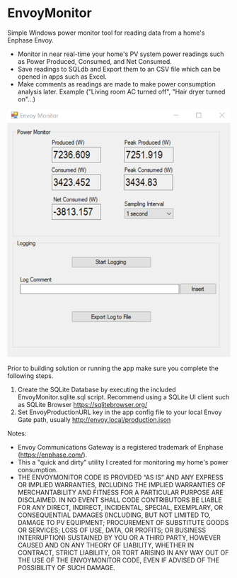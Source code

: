 # EnvoyMonitor
Simple Windows power monitor tool for reading data from a home's Enphase Envoy.

- Monitor in near real-time your home's PV system power readings such as Power Produced, Consumed, and Net Consumed.
- Save readings to SQLdb and Export them to an CSV file which can be opened in apps such as Excel.
- Make comments as readings are made to make power consumption analysis later. Example ("Living room AC turned off", "Hair dryer turned on"...)

![Alt text](/EnvoyMonitor_screenshot1.png?raw=true "EnvoyMonitor Screenshot")

Prior to building solution or running the app make sure you complete the following steps.
1. Create the SQLite Database by executing the included EnvoyMonitor.sqlite.sql script. Recommend using a SQLite UI client such as SQLite Browser https://sqlitebrowser.org/
2. Set EnvoyProductionURL key in the app config file to your local Envoy Gate path, usually http://envoy.local/production.json

Notes:
- Envoy Communications Gateway is a registered trademark of Enphase (https://enphase.com/).
- This a "quick and dirty" utility I created for monitoring my home's power consumption.
- THE ENVOYMONITOR CODE IS PROVIDED “AS IS” AND ANY EXPRESS OR IMPLIED WARRANTIES, INCLUDING THE IMPLIED WARRANTIES OF MERCHANTABILITY AND FITNESS FOR A PARTICULAR PURPOSE ARE DISCLAIMED. IN NO EVENT SHALL CODE CONTRIBUTORS BE LIABLE FOR ANY DIRECT, INDIRECT, INCIDENTAL, SPECIAL, EXEMPLARY, OR CONSEQUENTIAL DAMAGES (INCLUDING, BUT NOT LIMITED TO, DAMAGE TO PV EQUIPMENT; PROCUREMENT OF SUBSTITUTE GOODS OR SERVICES; LOSS OF USE, DATA, OR PROFITS; OR BUSINESS INTERRUPTION) SUSTAINED BY YOU OR A THIRD PARTY, HOWEVER CAUSED AND ON ANY THEORY OF LIABILITY, WHETHER IN CONTRACT, STRICT LIABILITY, OR TORT ARISING IN ANY WAY OUT OF THE USE OF THE ENVOYMONITOR CODE, EVEN IF ADVISED OF THE POSSIBILITY OF SUCH DAMAGE.
